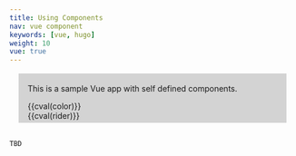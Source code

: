 ```yaml
---
title: Using Components
nav: vue component
keywords: [vue, hugo]
weight: 10
vue: true
---
```


<style>
.param {
    width: 200px;
    margin: 3px;
    background: lightblue;
    display: inline-block;
}
</style>

<div id='sample-app'
 style='background: lightgray; padding: 4px 16px; margin: 16px;'>
    <p>This is a sample Vue app with self defined components.</p>
    <tparam :obj='color'></tparam> {{cval(color)}}
    <br/>
    <tparam :obj='rider'></tparam> {{cval(rider)}}
</div>

<script>
    Vue.component('tparam', {
        props: ['obj'],
        template: `<div class='param'>{{obj.name}} <span @click='on_click'>{{obj.values[obj.i]}}</span></div>`,
        data: function() {
            return {
                value: 1
            }
        },
        methods: {
            on_toggle: function() {

            },
            on_click: function() {
                if (++this.obj.i >= this.obj.values.length)
                    this.obj.i = 0
            }
        }
    })
    var app = new Vue({
        el: '#sample-app',
        //components: ['tparam'],
        data: {
            color: {
                name: 'color',
                i: 0,
                values: ['red', 'green', 'blue']
            },
            rider: {
                'name': 'rider',
                i: 0,
                values: ['ninja', 'bond', 'anold']
            }
        },
        methods: {
            cval: function(c) {
                return c.values[c.i]
            }
        }
    })
</script>

```html

TBD

```
